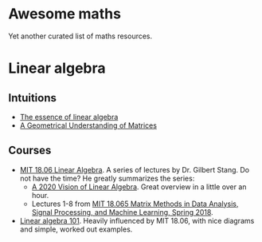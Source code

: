 # Awesome maths

Yet another curated list of maths resources.

# Linear algebra

## Intuitions

- [The essence of linear algebra](https://www.youtube.com/playlist?list=PLZHQObOWTQDPD3MizzM2xVFitgF8hE_ab)
- [A Geometrical Understanding of Matrices](http://gregorygundersen.com/blog/2018/10/24/matrices/)

## Courses

- [MIT 18.06 Linear Algebra](https://ocw.mit.edu/courses/mathematics/18-06-linear-algebra-spring-2010/). A series of lectures by Dr. Gilbert Stang. Do not have the time? He greatly summarizes the series:
  - [A 2020 Vision of Linear Algebra](https://ocw.mit.edu/resources/res-18-010-a-2020-vision-of-linear-algebra-spring-2020/index.htm). Great overview in a little over an hour.
  - Lectures 1-8 from [MIT 18.065 Matrix Methods in Data Analysis, Signal Processing, and Machine Learning, Spring 2018](https://www.youtube.com/playlist?list=PLUl4u3cNGP63oMNUHXqIUcrkS2PivhN3k).
- [Linear algebra 101](https://medium.com/sho-jp/tagged/linear-algebra). Heavily influenced by MIT 18.06, with nice diagrams and simple, worked out examples.

